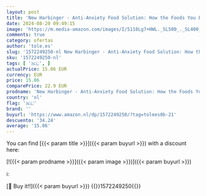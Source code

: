 ```yaml
---
layout: post
title: 'New Harbinger - Anti-Anxiety Food Solution: How the Foods You Eat Can Help You Calm Your Anxious Mind  Improve Your Mood  and End Cravings'
date: 2024-08-20 09:49:15
image: 'https://m.media-amazon.com/images/I/5118Lg7+HWL._SL500_._SL400_.jpg'
comments: true
category: ofertas
author: 'tole.es'
slug: '1572249250-nl New Harbinger - Anti-Anxiety Food Solution: How the Foods...'
sku: '1572249250-nl'
tags: [ '🇳🇱', ]
actualPrice: 15.06 EUR
currency: EUR
price: 15.06
comparePrice: 22.9 EUR
prodname: 'New Harbinger - Anti-Anxiety Food Solution: How the Foods You Eat Can Help You Calm Your Anxious Mind  Improve Your Mood  and End Cravings'
country: 'nl'
flag: '🇳🇱'
brand: ''
buyurl: 'https://www.amazon.nl/dp/1572249250/?tag=tolees0b-21'
descuento: '34.24'
average: '15.06'
---
```


You can find [{{< param title >}}]({{< param buyurl >}}) with a discount here:

[![{{< param prodname >}}]({{< param image >}})]({{< param buyurl >}})

ℹ️:


[🛒 Buy it!!]({{< param buyurl >}})
{{<world>}}1572249250{{</world>}}
